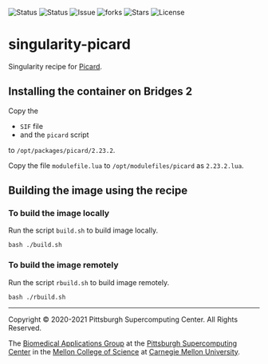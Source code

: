 ![Status](https://github.com/pscedu/singularity-picard/actions/workflows/main.yml/badge.svg)
![Status](https://github.com/pscedu/singularity-picard/actions/workflows/pretty.yml/badge.svg)
![Issue](https://img.shields.io/github/issues/pscedu/singularity-picard)
![forks](https://img.shields.io/github/forks/pscedu/singularity-picard)
![Stars](https://img.shields.io/github/stars/pscedu/singularity-picard)
![License](https://img.shields.io/github/license/pscedu/singularity-picard)

# singularity-picard
Singularity recipe for [Picard](https://github.com/sandialabs/PIGER).

## Installing the container on Bridges 2
Copy the

* `SIF` file
* and the `picard` script

to `/opt/packages/picard/2.23.2`.

Copy the file `modulefile.lua` to `/opt/modulefiles/picard` as `2.23.2.lua`.

## Building the image using the recipe
### To build the image locally
Run the script `build.sh` to build image locally.

```
bash ./build.sh
```

### To build the image remotely
Run the script `rbuild.sh` to build image remotely.

```
bash ./rbuild.sh
```

---
Copyright © 2020-2021 Pittsburgh Supercomputing Center. All Rights Reserved.

The [Biomedical Applications Group](https://www.psc.edu/biomedical-applications/) at the [Pittsburgh Supercomputing
Center](http://www.psc.edu) in the [Mellon College of Science](https://www.cmu.edu/mcs/) at [Carnegie Mellon University](http://www.cmu.edu).


